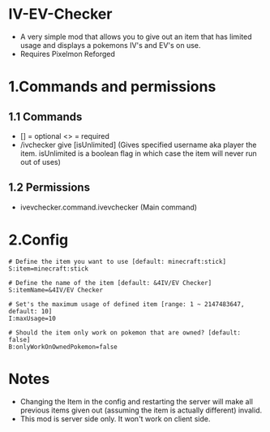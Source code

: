 # IV-EV-Checker
- A very simple mod that allows you to give out an item that has limited usage and displays a pokemons IV's and EV's on use.
- Requires Pixelmon Reforged

# 1.Commands and permissions
## 1.1 Commands 
- [] = optional <> = required
- /ivchecker give <username> [isUnlimited] (Gives specified username aka player the item. isUnlimited is a boolean flag in which case the item will never run out of uses)
## 1.2 Permissions 
- ivevchecker.command.ivevchecker (Main command)
# 2.Config
    # Define the item you want to use [default: minecraft:stick]
    S:item=minecraft:stick

    # Define the name of the item [default: &4IV/EV Checker]
    S:itemName=&4IV/EV Checker

    # Set's the maximum usage of defined item [range: 1 ~ 2147483647, default: 10]
    I:maxUsage=10

    # Should the item only work on pokemon that are owned? [default: false]
    B:onlyWorkOnOwnedPokemon=false
# Notes
- Changing the Item in the config and restarting the server will make all previous items given out (assuming the item is actually different) invalid. 
- This mod is server side only. It won't work on client side.

